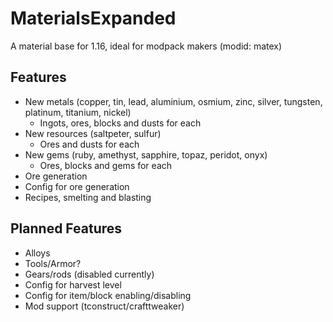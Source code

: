 # MaterialsExpanded
A material base for 1.16, ideal for modpack makers (modid: matex)

## Features
- New metals (copper, tin, lead, aluminium, osmium, zinc, silver, tungsten, platinum, titanium, nickel)
  - Ingots, ores, blocks and dusts for each
- New resources (saltpeter, sulfur)
  - Ores and dusts for each
 - New gems (ruby, amethyst, sapphire, topaz, peridot, onyx)
    - Ores, blocks and gems for each
- Ore generation
- Config for ore generation
- Recipes, smelting and blasting

## Planned Features
- Alloys
- Tools/Armor?
- Gears/rods (disabled currently)
- Config for harvest level
- Config for item/block enabling/disabling
- Mod support (tconstruct/crafttweaker)
